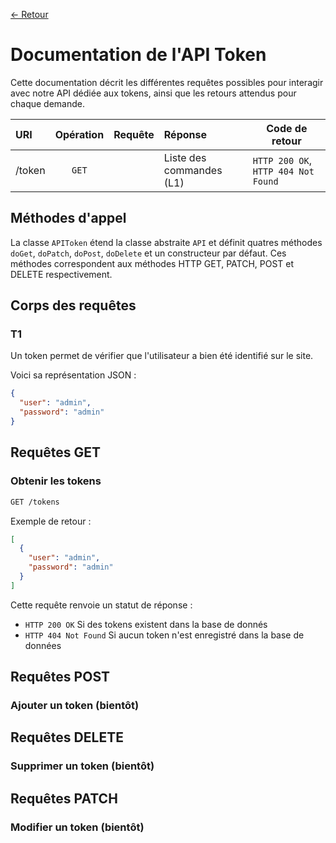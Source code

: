 [<- Retour](./../README.md)

# Documentation de l'API Token

Cette documentation décrit les différentes requêtes possibles pour interagir avec notre API dédiée aux tokens, ainsi que les retours attendus pour chaque demande.

| URI                  | Opération |     Requête     | Réponse                   | Code de retour                     |
|:---------------------|:---------:|:---------------:|:--------------------------|------------------------------------|
| /token               |`GET`      |                 | Liste des commandes (L1)  |`HTTP 200 OK`, `HTTP 404 Not Found` |

## Méthodes d'appel

La classe `APIToken` étend la classe abstraite `API` et définit quatres méthodes `doGet`, `doPatch`, `doPost`, `doDelete` et un constructeur par défaut. Ces méthodes correspondent aux méthodes HTTP GET, PATCH, POST et DELETE respectivement.

## Corps des requêtes

### T1

Un token permet de vérifier que l'utilisateur a bien été identifié sur le site.

Voici sa représentation JSON :

```JSON
{
  "user": "admin",
  "password": "admin"
}
```

## Requêtes GET

### Obtenir les tokens

```bash
GET /tokens
```

Exemple de retour : 
```json
[
  {
    "user": "admin",
    "password": "admin"
  }
]
```

Cette requête renvoie un statut de réponse : 
- `HTTP 200 OK` Si des tokens existent dans la base de donnés
- `HTTP 404 Not Found` Si aucun token n'est enregistré dans la base de données

## Requêtes POST

### Ajouter un token (bientôt)

## Requêtes DELETE

### Supprimer un token (bientôt)

## Requêtes PATCH

### Modifier un token (bientôt)
